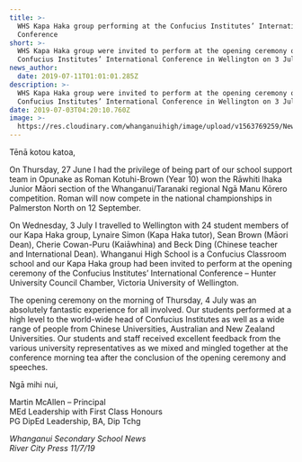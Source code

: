 ```yaml
---
title: >-
  WHS Kapa Haka group performing at the Confucius Institutes’ International
  Conference
short: >-
  WHS Kapa Haka group were invited to perform at the opening ceremony of the
  Confucius Institutes’ International Conference in Wellington on 3 July 2019.
news_author:
  date: 2019-07-11T01:01:01.285Z
description: >-
  WHS Kapa Haka group were invited to perform at the opening ceremony of the
  Confucius Institutes’ International Conference in Wellington on 3 July 2019.
date: 2019-07-03T04:20:10.760Z
image: >-
  https://res.cloudinary.com/whanganuihigh/image/upload/v1563769259/News/Best_RCP_11.7.19.Kapa_Haka_2.jpg
---
```

Tēnā kotou katoa,

On Thursday, 27 June I had the privilege of being part of our school support team in Opunake as Roman Kotuhi-Brown (Year 10) won the Rāwhiti Ihaka Junior Māori section of the Whanganui/Taranaki regional Ngā Manu Kōrero competition.  Roman will now compete in the national championships in Palmerston North on 12 September.

On Wednesday, 3 July I travelled to Wellington with 24 student members of our Kapa Haka group, Lynaire Simon (Kapa Haka tutor), Sean Brown (Māori Dean), Cherie Cowan-Puru (Kaiāwhina) and Beck Ding (Chinese teacher and International Dean).  Whanganui High School is a Confucius Classroom school and our Kapa Haka group had been invited to perform at the opening ceremony of the Confucius Institutes’ International Conference – Hunter University Council Chamber, Victoria University of Wellington.

The opening ceremony on the morning of Thursday, 4 July was an absolutely fantastic experience for all involved.  Our students performed at a high level to the world-wide head of Confucius Institutes as well as a wide range of people from Chinese Universities, Australian and New Zealand Universities.  Our students and staff received excellent feedback from the various university representatives as we mixed and mingled together at the conference morning tea after the conclusion of the opening ceremony and speeches.

Ngā mihi nui,

Martin McAllen – Principal  
MEd Leadership with First Class Honours  
PG DipEd Leadership, BA, Dip Tchg

_Whanganui Secondary School News  
River City Press 11/7/19_

